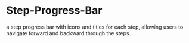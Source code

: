# Step-Progress-Bar
a step progress bar with icons and titles for each step, allowing users to navigate forward and backward through the steps.

